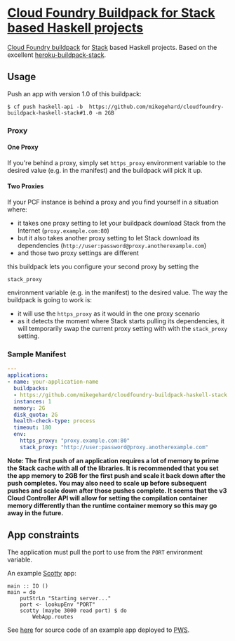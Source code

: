 # [Cloud Foundry Buildpack for Stack based Haskell projects][1]

[Cloud Foundry buildpack][2] for [Stack][3] based Haskell projects. 
Based on the excellent [heroku-buildpack-stack][4].

## Usage

Push an app with version 1.0 of this buildpack:

```
$ cf push haskell-api -b  https://github.com/mikegehard/cloudfoundry-buildpack-haskell-stack#1.0 -m 2GB
```

### Proxy

#### One Proxy

If you're behind a proxy, simply set ```https_proxy``` environment variable to the desired value (e.g. in the manifest) and the buildpack will pick it up.

#### Two Proxies

If your PCF instance is behind a proxy and you find yourself in a situation where:

* it takes one proxy setting to let your buildpack download Stack from the Internet (```proxy.example.com:80```)
* but it also takes another proxy setting to let Stack download its dependencies (```http://user:password@proxy.anotherexample.com```)
* and those two proxy settings are different

this buildpack lets you configure your second proxy by setting the

```
stack_proxy
```

environment variable (e.g. in the manifest) to the desired value. The way the buildpack is going to work is:

* it will use the ```https_proxy``` as it would in the one proxy scenario
* as it detects the moment where Stack starts pulling its dependencies, it will temporarily swap the current proxy setting with with the ```stack_proxy``` setting.

### Sample Manifest

```yml
---
applications:
- name: your-application-name
  buildpacks:
  - https://github.com/mikegehard/cloudfoundry-buildpack-haskell-stack
  instances: 1
  memory: 2G
  disk_quota: 2G
  health-check-type: process
  timeout: 180
  env:
    https_proxy: "proxy.example.com:80"
    stack_proxy: "http://user:password@proxy.anotherexample.com"
```

**Note: The first push of an application requires a lot of memory to prime the Stack cache with all of the libraries. It is recommended that you set the app memory to 2GB for the first push and scale it back down after the push completes. You may also need to scale up before subsequent pushes and scale down after those pushes complete. It seems that the v3 Cloud Controller API will allow for setting the compilation container memory differently than the runtime container memory so this may go away in the future.**

## App constraints

The application must pull the port to use from the `PORT` environment variable.

An example [Scotty][5] app:

```
main :: IO ()
main = do
    putStrLn "Starting server..."
    port <- lookupEnv "PORT"
    scotty (maybe 3000 read port) $ do
        WebApp.routes
```

See [here][6] for source code of an example app deployed to [PWS][7].

[1]: https://github.com/mikegehard/cloudfoundry-buildpack-haskell-stack
[2]: https://docs.cloudfoundry.org/buildpacks/custom.html
[3]: https://github.com/commercialhaskell/stack
[4]: https://github.com/mfine/heroku-buildpack-stack
[5]: https://github.com/scotty-web/scotty
[6]: https://github.com/mikegehard/haskell-api
[7]: https://run.pivotal.io
